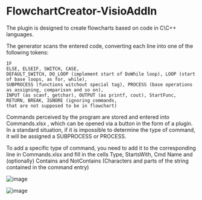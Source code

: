 # FlowchartCreator-VisioAddIn
The plugin is designed to create flowcharts based on code in C\C++ languages.

The generator scans the entered code, converting each line into one of the following tokens:

    IF
    ELSE, ELSEIF, SWITCH, CASE,
    DEFAULT_SWITCH, DO_LOOP (implement start of DoWhile loop), LOOP (start of base loops, as for, while),     
    SUBPROCESS (functions witchout special tag), PROCESS (base operations as assigning, comparison and so on),
    INPUT (as scanf, getchar), OUTPUT (as printf, cout), StartFunc, RETURN, BREAK, IGNORE (ignoring commands,  
    that are not supposed to be in flowchart)

 Commands perceived by the program are stored and entered into Commands.xlsx , which can be opened via a button in the form of a plugin. In a standard situation, if it is impossible to determine the type of command, it will be assigned a SUBPROCESS or PROCESS.

To add a specific type of command, you need to add it to the corresponding line in Commands.xlsx and fill in the cells Type, StartsWith, Cmd Name and (optionally) Contains and NotContains (Characters and parts of the string contained in the command entry)


![image](https://github.com/user-attachments/assets/86229a9a-f75b-418b-be6b-6a780fe805dd)

![image](https://github.com/user-attachments/assets/88ec98f8-91d5-4d7c-ab7e-ac596465c929)

